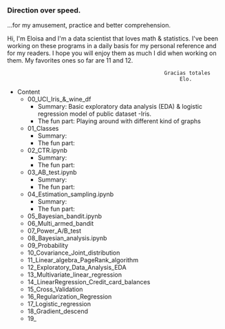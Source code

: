 ### Direction over speed.

...for my amusement, practice and better comprehension.


Hi, I'm Eloisa and I'm a data scientist that loves math & statistics. I've been working on these programs in a daily basis for my personal reference and for my readers. I hope you will enjoy them as much I did when working on them. My favorites ones so far are 11 and 12.

                                                       Gracias totales
                                                            Elo.

- Content
  * 00_UCI_Iris_&_wine_df
  	- Summary: Basic exploratory data analysis (EDA) & logistic regression model of public dataset -Iris.
  	- The fun part: Playing around with different kind of graphs
  * 01_Classes
  	- Summary:
  	- The fun part: 
  * 02_CTR.ipynb
    - Summary:
  	- The fun part:
  * 03_AB_test.ipynb
    - Summary:
  	- The fun part:
  * 04_Estimation_sampling.ipynb
    - Summary:
  	- The fun part:
  * 05_Bayesian_bandit.ipynb
  * 06_Multi_armed_bandit
  * 07_Power_A/B_test
  * 08_Bayesian_analysis.ipynb
  * 09_Probability
  * 10_Covariance_Joint_distribution
  * 11_Linear_algebra_PageRank_algorithm
  * 12_Exploratory_Data_Analysis_EDA
  * 13_Multivariate_linear_regression
  * 14_LinearRegression_Credit_card_balances
  * 15_Cross_Validation
  * 16_Regularization_Regression
  * 17_Logistic_regression
  * 18_Gradient_descend
  * 19_

